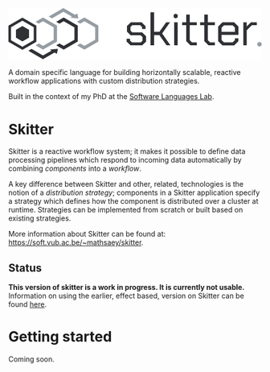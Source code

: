 ![skitter logo](assets/logo_header.png)

A domain specific language for building horizontally scalable, reactive
workflow applications with custom distribution strategies.

Built in the context of my PhD at the
[Software Languages Lab](https://soft.vub.ac.be/).

# Skitter

Skitter is a reactive workflow system; it makes it possible to define data
processing pipelines which respond to incoming data automatically by combining
_components_ into a _workflow_.

A key difference between Skitter and other, related, technologies is the notion
of a _distribution strategy_; components in a Skitter application specify a
strategy which defines how the component is distributed over a cluster at
runtime.
Strategies can be implemented from scratch or built based on existing
strategies.

More information about Skitter can be found at:
https://soft.vub.ac.be/~mathsaey/skitter.

## Status

__This version of skitter is a work in progress. It is currently not usable.__
Information on using the earlier, effect based, version on Skitter can be found
[here](https://soft.vub.ac.be/~mathsaey/skitter/docs/v0.1.1/).

# Getting started

Coming soon.
